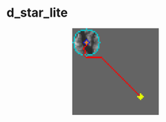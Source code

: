 # d_star_lite

<p align="center">
<img src="https://github.com/Skwarson96/d_star_lite/blob/main/imgs/gifs/map_1_r10.gif" width="200"/>
</p>
